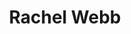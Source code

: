 ---
layout: page
title: Rachel Webb
description: Scientific Writer
img: assets/img/rachel_webb.jpg
importance: 1
category: Research Staff
related_publications: false
---